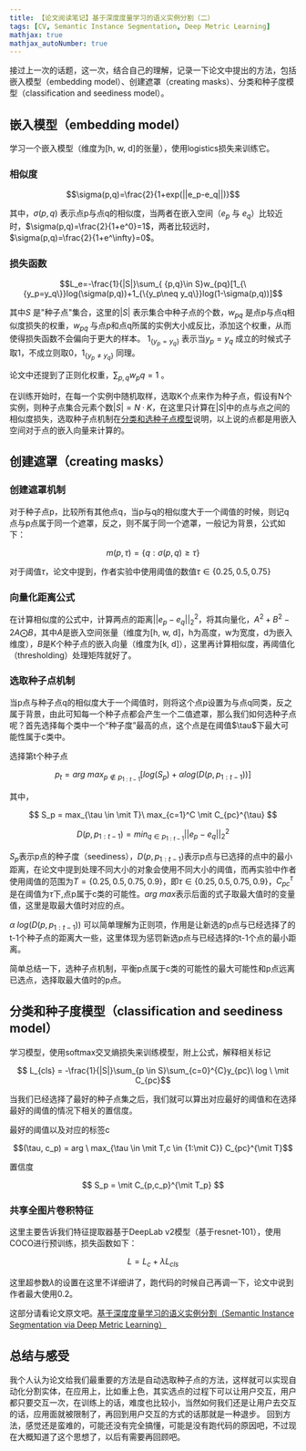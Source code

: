 ```yaml
---
title: 【论文阅读笔记】基于深度度量学习的语义实例分割（二）
tags: [CV, Semantic Instance Segmentation, Deep Metric Learning]
mathjax: true
mathjax_autoNumber: true
---
```


接过上一次的话题，这一次，结合自己的理解，记录一下论文中提出的方法，包括嵌入模型（embedding model）、创建遮罩（creating masks）、分类和种子度模型（classification and seediness model）。

## 嵌入模型（embedding model）
学习一个嵌入模型（维度为[h, w, d]的张量），使用logistics损失来训练它。
### 相似度

$$\sigma(p,q)=\frac{2}{1+exp(||e_p-e_q||)}$$

其中，$\sigma(p,q)$ 表示点p与点q的相似度，当两者在嵌入空间（$e_p$ 与 $e_q$）比较近时，$\sigma(p,q)=\frac{2}{1+e^0}=1$，两者比较远时，$\sigma(p,q)=\frac{2}{1+e^\infty}=0$。
### 损失函数

$$L_e=-\frac{1}{|S|}\sum_{ {p,q}\in S}w_{pq}[1_{\{y_p=y_q\}}log(\sigma(p,q))+1_{\{y_p\neq y_q\}}log(1-\sigma(p,q))]$$

其中$S$ 是"种子点"集合，这里的$|S|$ 表示集合中种子点的个数，$w_{pq}$ 是点p与点q相似度损失的权重，$w_{pq}$ 与点p和点q所属的实例大小成反比，添加这个权重，从而使得损失函数不会偏向于更大的样本。
$1_{\{y_p=y_q\}}$ 表示当$y_p=y_q$ 成立的时候式子取1，不成立则取0，$1_{\{y_p\neq y_q\}}$ 同理。

论文中还提到了正则化权重，$\sum_{p,q}w_pq=1$ 。

在训练开始时，在每一个实例中随机取样，选取K个点来作为种子点，假设有N个实例，则种子点集合元素个数$\vert S \vert=N \cdot K$，在这里只计算在$\vert S \vert$中的点与点之间的相似度损失，选取种子点机制在[分类和选种子点模型](#分类和选种子点模型)说明，以上说的点都是用嵌入空间对于点的嵌入向量来计算的。

## 创建遮罩（creating masks）

### 创建遮罩机制

对于种子点p，比较所有其他点q，当p与q的相似度大于一个阈值的时候，则记q点与p点属于同一个遮罩，反之，则不属于同一个遮罩，一般记为背景，公式如下：

$$m(p,\tau)=\{ q:\sigma(p,q) \geq \tau \}$$

对于阈值$\tau$，论文中提到，作者实验中使用阈值的数值$\tau \in {\{ 0.25,0.5,0.75\}}$

### 向量化距离公式

在计算相似度的公式中，计算两点的距离$\vert\vert e_p - e_q \vert\vert_2^2$，将其向量化，$A^2+B^2-2A \bigodot B$，其中$A$是嵌入空间张量（维度为[h, w, d]，h为高度，w为宽度，d为嵌入维度），$B$是K个种子点的嵌入向量（维度为[k, d]），这里再计算相似度，再阈值化（thresholding）处理矩阵就好了。

### 选取种子点机制

当p点与种子点q的相似度大于一个阈值时，则将这个点p设置为与点q同类，反之属于背景，由此可知每一个种子点都会产生一个二值遮罩，那么我们如何选种子点呢？首先选择每个类中一个“种子度”最高的点，这个点是在阈值$\tau\$下最大可能性属于c类中。

选择第t个种子点

$$p_t=arg\ max_{p \notin p_{1:t-1}}[log(S_p)+\alpha log(D(p,p_{1:t-1}))]$$

其中，

$$ S_p = max_{\tau \in \mit T}\ max_{c=1}^C \mit C_{pc}^{\tau} $$

$$ D(p,p_{1:t-1}) = min_{q \in p_{1:t-1}} ||e_p - e_q ||_2^2 $$

$S_p$表示p点的种子度（seediness），$D(p,p_{1:t-1})$表示p点与已选择的点中的最小距离，在论文中提到处理不同大小的对象会使用不同大小的阈值，而再实验中作者使用阈值的范围为$T={\{ 0.25, 0.5, 0.75, 0.9 \}}$，即$\tau \in {\{ 0.25,0.5,0.75, 0.9\}}$，$C_{pc}^{\tau}$是在阈值为$\tau$下,点p属于c类的可能性。$arg \ max$表示后面的式子取最大值时的变量值，这里是取最大值时对应的点。

$\alpha \ log(D(p,p_{1:t-1}))$ 可以简单理解为正则项，作用是让新选的p点与已经选择了的t-1个种子点的距离大一些，这里体现为惩罚新选p点与已经选择的t-1个点的最小距离。

简单总结一下，选种子点机制，平衡p点属于c类的可能性的最大可能性和p点远离已选点，选择取最大值时的p点。


## 分类和种子度模型（classification and seediness model）
学习模型，使用softmax交叉熵损失来训练模型，附上公式，解释相关标记

$$ L_{cls} = -\frac{1}{|S|}\sum_{p \in S}\sum_{c=0}^{C}y_{pc}\ log \  \mit C_{pc}$$

当我们已经选择了最好的种子点集之后，我们就可以算出对应最好的阈值和在选择最好的阈值的情况下相关的置信度。

最好的阈值以及对应的标签c

$$(\tau, c_p) = arg \ max_{\tau \in \mit T,c \in {1:\mit C}} C_{pc}^{\mit T}$$

置信度

$$ S_p = \mit C_{p,c_p}^{\mit T_p} $$

### 共享全图片卷积特征

这里主要告诉我们特征提取器基于DeepLab v2模型（基于resnet-101），使用COCO进行预训练，损失函数如下：

$$L = L_c + \lambda L_{cls}$$

这里超参数$\lambda$的设置在这里不详细讲了，跑代码的时候自己再调一下，论文中说到作者最大使用0.2。

这部分请看论文原文吧。[基于深度度量学习的语义实例分割（Semantic Instance Segmentation via Deep Metric Learning）](https://arxiv.org/pdf/1703.10277.pdf)

## 总结与感受
我个人认为论文给我们最重要的方法是自动选取种子点的方法，这样就可以实现自动化分割实体，在应用上，比如重上色，其实选点的过程下可以让用户交互，用户都只要交互一次，在训练上的话，难度也比较小，当然如何我们还是让用户去交互的话，应用面就被限制了，再回到用户交互的方式的话那就是一种退步。
回到方法，感觉还是蛮难的，可能还没有完全搞懂，可能是没有跑代码的原因吧，不过现在大概知道了这个思想了，以后有需要再回顾吧。
